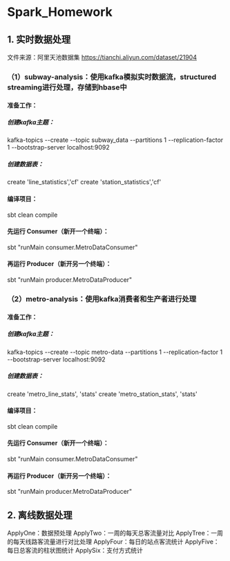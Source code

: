 # Spark_Homework
## 1. 实时数据处理
文件来源：阿里天池数据集 https://tianchi.aliyun.com/dataset/21904
### （1）subway-analysis：使用kafka模拟实时数据流，structured streaming进行处理，存储到hbase中
#### 准备工作：
##### 创建kafka主题：
kafka-topics --create --topic subway_data --partitions 1 --replication-factor 1 --bootstrap-server localhost:9092
##### 创建数据表：
create 'line_statistics','cf'
create 'station_statistics','cf'
#### 编译项目：
sbt clean compile
#### 先运行 Consumer（新开一个终端）：
sbt "runMain consumer.MetroDataConsumer"
#### 再运行 Producer（新开另一个终端）：
sbt "runMain producer.MetroDataProducer"
### （2）metro-analysis：使用kafka消费者和生产者进行处理
#### 准备工作：
##### 创建kafka主题：
kafka-topics --create --topic metro-data --partitions 1 --replication-factor 1 --bootstrap-server localhost:9092
##### 创建数据表：
create 'metro_line_stats', 'stats'
create 'metro_station_stats', 'stats'
#### 编译项目：
sbt clean compile
#### 先运行 Consumer（新开一个终端）：
sbt "runMain consumer.MetroDataConsumer"
#### 再运行 Producer（新开另一个终端）：
sbt "runMain producer.MetroDataProducer"
## 2. 离线数据处理
ApplyOne：数据预处理
ApplyTwo：一周的每天总客流量对比
ApplyTree：一周的每天线路客流量进行对比处理
ApplyFour：每日的站点客流统计
ApplyFive：每日总客流的柱状图统计
ApplySix：支付方式统计

